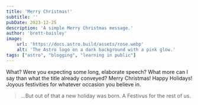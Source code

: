 ```yaml
---
title: 'Merry Christmas!'
subtitle: ''
pubDate: 2023-12-25
description: 'A simple Merry Christmas message.'
author: 'brett-baisley'
image:
    url: 'https://docs.astro.build/assets/rose.webp'
    alt: 'The Astro logo on a dark background with a pink glow.'
tags: ["astro", "blogging", "learning in public"]
---
```


What? Were you expecting some long, elaborate speech? What more can I say than what the title already conveyed? Merry Christmas! Happy Holidays! Joyous festivities for whatever occasion you believe in.

> ...But out of that a new holiday was born. A Festivus for the rest of us. 